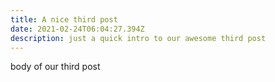 ```yaml
---
title: A nice third post
date: 2021-02-24T06:04:27.394Z
description: just a quick intro to our awesome third post
---
```

body of our third post